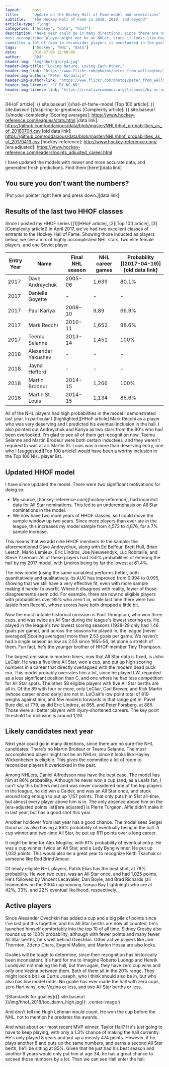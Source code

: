 ```yaml
---
layout:     post
title:      "Update on the Hockey Hall of Fame model and predictions"
subtitle:   "The Hockey Hall of Fame in 2018, 2019, and beyond"
article-type: "long"
categories: ["hockey", "data", "hhof"]
description: "Next year could go in many directions, since there are no sure-fire NHL candidates. There's no Martin Brodeur or Teemu Selanne. The
most accomplished player might not be an NHLer, since it looks like Hayley Wickenheiser is eligible. This gives the
committee a lot of room to reconsider players it overlooked in the past."
tags:       ["hockey", "NHL", "data"]
date:       2018-07-04 12:00:00
author:     "RDJ"
header-img: "img/hhof/glory4.jpg"
header-img-title: "Loving Nature, Loving Each Other…"
header-img-link: "https://www.flickr.com/photos/peter_from_wellington/15119393337/"
header-img-author: "Peter Kurdulija"
header-img-author-link: "https://www.flickr.com/photos/peter_from_wellington/"
header-img-license: "CC BY-NC-ND"
header-img-license-link: "https://creativecommons.org/licenses/by-nc-nd/2.0/"
---
```


[HHoF article]: {{ site.baseurl }}/hall-of-fame-model
[Top 100 article]: {{ site.baseurl }}/aspiring-to-greatness
[Complexity article]: {{ site.baseurl }}/model-complexity
[Scoring averages]: https://www.hockey-reference.com/leagues/stats.html
[data link]: https://github.com/oddacious/data/blob/master/NHL/hhof_probabilities_as_of_20180704.csv
[old data link]: https://github.com/oddacious/data/blob/master/NHL/hhof_probabilities_as_of_20170419.csv
[hockey-reference]: http://www.hockey-reference.com/
[era adjusted]: https://www.hockey-reference.com/leaders/points_adjusted_career.html

I have updated the models with newer and more accurate data, and generated fresh predictions. Find them
[here!][data link]

## You sure you don't want the numbers?

[Put your pointer right here and press down.][data link]

## Results of the last two HHOF classes

Since I posted my HHOF series \[[1][HHoF article], [2][Top 100 article], [3][Complexity article]\] in April 2017,
we've had two excellent classes of entrants to the Hockey Hall of Fame.
Showing those inducted as players below, we see a mix of highly accomplished NHL stars, two elite female players, and
one Soviet player.

| Entry Year | Name               | Final NHL season | NHL career games | Probability [(2017-04-19)][old data link] |
|------------|--------------------|------------------|------------------|--------------------------|
| 2017       | Dave Andreychuk    | 2005-06          | 1,639             | 80.1%                   |
| 2017       | Danielle Goyette   | -                | -                | -                        |
| 2017       | Paul Kariya        | 2009-10          | 9,89              | 66.9%                   |
| 2017       | Mark Recchi        | 2010-11          | 1,652             | 98.6%                   |
| 2017       | Teemu Selanne      | 2013-14          | 1,451             | 100%                  |
| 2018       | Alexander Yakushev | -                | -                | -                        |
| 2018       | Jayna Hefford      | -                | -                | -                        |
| 2018       | Martin Brodeur     | 2014-15          | 1,266             | 100%                  |
| 2018       | Martin St. Louis   | 2014-15          | 1,134             | 85.6%                   |

All of the NHL players had high probabilities in the model I demonstrated last year. In particular I
[highlighted][HHoF article] Mark
Recchi as a player who was very deserving and I predicted his eventual inclusion in the hall. I also pointed out
Andreychuk and Kariya as two stars from the 90's who had been overlooked. I'm glad to see all of them get recognition
now. Teemu Selanne and Martin Brodeur were both certain inductees, and they weren't required to wait at all. Martin St.
Louis was a more than deserving entry, one who I [suggested][Top 100 article] would have been a worthy inclusion in the Top
100 NHL player list.

## Updated HHOF model

I have since updated the model. There were two significant motivations for doing so:

- My source, [hockey-reference.com][hockey-reference], had incorrect data for All Star nominations. This led to an underemphasis on All Star
nominations in the model.
- We now have two more years of HHOF classes, so I could move the sample window up two years. Since more players than ever
are in the league, this increases my model sample from 4,573 to 4,876, for a 7% sample increase.

This means that we add nine HHOF members to the sample: the aforementioned Dave Andreychuk, along with Ed Belfour, Brett
Hull, Brian Leetch, Mario Lemieux, Eric Lindros, Joe Nieuwendyk, Luc Robitaille, and Steve Yzerman. All of these players
had >50% probabilities of entering the hall by my 2017 model, with Lindros being by far the lowest at 61.4%.

The new model (using the same variables) performs better, both quantitatively and qualitatively. Its AUC has improved
from 0.994 to 0.995, showing that we still have a very effective fit, even with more sample making it harder to overfit.
Where it disagrees with reality, fewer of those disagreements seem odd. For example, there are now no eligible players
with probabilities over 95% who aren't in, while last time there were two (aside from Recchi), whose scores have both dropped a little
bit.

Now the most notable historical omission is Paul Thompson, who won three cups, and was twice an All Star during the
league's lowest scoring era. He played in the league's two lowest scoring seasons (1928-29 only had 1.46 goals per
game), and across the seasons he played in, the league [never averaged][Scoring averages] more than 2.53 goals
 per game. We haven't had a single season as low as 2.53 since 1955-56, let alone a stretch of them. Fun fact, he's the
younger brother of HHOF member Tiny Thompson.

The largest omission in modern times, now that All Star data is fixed, is John LeClair. He was a five time All Star, won
a cup, and put up high scoring numbers in a career that directly overlapped with the modern dead puck era. This model
probably overrates him a lot, since he played LW, regarded as a less significant position than C, and one where he had less
competition for All Star spots. The other 58 eligible players with five All Star berths are all in. Of the 89 with four
or more, only LeClair, Carl Brewer, and Rick Martin (whose career ended early) are not in. 
LeClair's low point total of 819 weighs against him, and few modern forwards in that range get
in. Pavel Bure did, at 779, as did Eric Lindros, at 865, and Peter Forsberg, at 885. Those were all better players with
injury-shortened careers. The key point threshold for inclusion is around 1,110.

## Likely candidates next year

Next year could go in many directions, since there are no sure-fire NHL candidates. There's no Martin Brodeur or Teemu Selanne. The
most accomplished player might not be an NHLer, since it looks like Hayley Wickenheiser is eligible. This gives the
committee a lot of room to reconsider players it overlooked in the past.

Among NHLers, Daniel Alfredsson may have the best case. The model has him at 86% probability. Although he never won a
cup (and, as a Leafs fan, I can't say this bothers me) and was never considered one of the top players in the league, he
did win a Calder, and was an All Star once, and stuck around long enough to put up 1,157 points. That only puts him 51st
all-time, but almost every player above him is in. The only absence above him on the [era-adjusted points list][era adjusted]
is Pierre Turgeon. Alfie didn't make it in last year, but has a good shot this year.

Another holdover from last year has a good chance. The model sees Sergei Gonchar as also having a 86% probability of 
eventually being in the hall. A cup winner and two-time All Star, he put up 811 points over a long career.

It might be time for Alex Mogilny, with 81% probability of eventual entry. He was a cup winner, twice an All Star, and a
Lady Byng winner. He put up 1,032 points. This would also be a great year to recognize Keith Tkachuk or someone like Rod
Brind'Amour.

Of newly eligible NHL players, Patrik Elias has the best shot, at 78% probability. He won two cups, was an All Star
once, and had 1,025 points. He's followed by Vincent Lecavalier, Dan Boyle, and Brad Richards (all teammates on the 2004
cup winning Tampa Bay Lightning!) who are at 42%, 33%, and 22% eventual likelihood, respectively.

## Active players

Since Alexander Ovechkin has added a cup and a big pile of points since I've last put this together, and his All Star berths are
now all counted, he's launched himself comfortably into the top 10 of all time. Sidney Crosby also rounds up to 100% probability,
although with fewer points and many fewer All Star berths, he's well behind Ovechkin. Other active players like Joe Thornton, Zdeno
Chara, Evgeni Malkin, and Marion Hossa are also locks. 

Goalies will be tough to determine, since their recognition has historically been inconsistent. It's hard for me to
imagine Roberto Luongo and Henrik Lundqvist not making the hall, but then again, they have zero cup wins and only one Vezina
between them. Both of them sit in the 20% range. They might look a bit like Curtis Joseph, who I think should also be in,
but who also has low model odds. No goalie has ever made the hall with zero cups, zero Hart wins, one Vezina or less,
and two All Star berths or less.

![Standards for goalies]({{ site.baseurl }}/img/hhof_2018/too_damn_high.jpg){: .center-image }

And don't tell me Hugh Lehman would count. He won the cup before the NHL, not to mention he predates the awards.

And what about our most recent MVP winner, Taylor Hall? He's just going to have to keep playing, with only a 1.3%
chance of making the hall currently. He's only played 8 years and put up a measly 474 points. However, if he plays
another 8 and puts up the same
numbers, and earns a second All Star berth, he'll be sitting at 85%. Given that he just had his best season and another
8 years would only put him at age 34, he has a great chance to exceed those numbers by a lot. Then we can see Hall enter
the hall.
